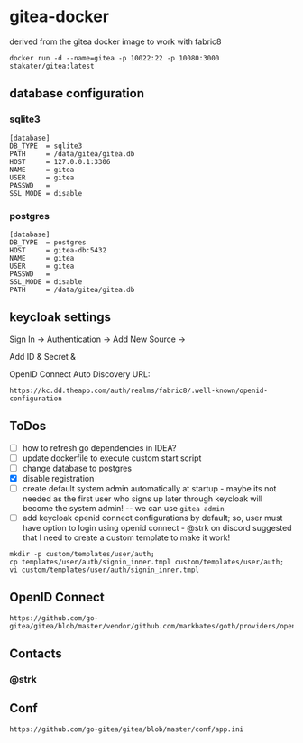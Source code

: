# gitea-docker

derived from the gitea docker image to work with fabric8 

```
docker run -d --name=gitea -p 10022:22 -p 10080:3000 stakater/gitea:latest
```

## database configuration

### sqlite3

```
[database]
DB_TYPE  = sqlite3
PATH     = /data/gitea/gitea.db
HOST     = 127.0.0.1:3306
NAME     = gitea
USER     = gitea
PASSWD   =
SSL_MODE = disable
```

### postgres

```
[database]
DB_TYPE  = postgres
HOST     = gitea-db:5432
NAME     = gitea
USER     = gitea
PASSWD   =
SSL_MODE = disable
PATH     = /data/gitea/gitea.db
```

## keycloak settings

Sign In -> Authentication -> Add New Source -> 

Add ID & Secret & 

OpenID Connect Auto Discovery URL:

```
https://kc.dd.theapp.com/auth/realms/fabric8/.well-known/openid-configuration
```

## ToDos

- [ ] how to refresh go dependencies in IDEA?
- [ ] update dockerfile to execute custom start script
- [ ] change database to postgres
- [x] disable registration
- [ ] create default system admin automatically at startup - maybe its not needed as the first user who signs up later 
through keycloak will become the system admin! -- we can use `gitea admin`
- [ ] add keycloak openid connect configurations by default; so, user must have option to login using openid connect - 
@strk on discord suggested that I need to create a custom template to make it work!

```
mkdir -p custom/templates/user/auth; 
cp templates/user/auth/signin_inner.tmpl custom/templates/user/auth; 
vi custom/templates/user/auth/signin_inner.tmpl
```

## OpenID Connect

```
https://github.com/go-gitea/gitea/blob/master/vendor/github.com/markbates/goth/providers/openidConnect/openidConnect.go
```

## Contacts

### @strk 

## Conf

```
https://github.com/go-gitea/gitea/blob/master/conf/app.ini
```